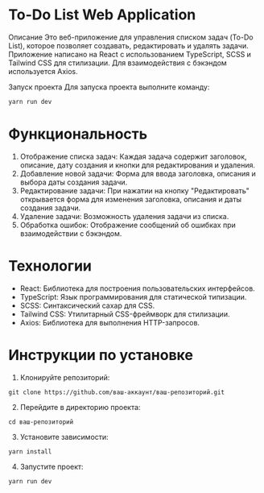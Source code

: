 # To-Do List Web Application
Описание
Это веб-приложение для управления списком задач (To-Do List), которое позволяет создавать, редактировать и удалять задачи. Приложение написано на React с использованием TypeScript, SCSS и Tailwind CSS для стилизации. Для взаимодействия с бэкэндом используется Axios.

Запуск проекта
Для запуска проекта выполните команду:

```js
yarn run dev
```

# Функциональность
1. Отображение списка задач: Каждая задача содержит заголовок, описание, дату создания и кнопки для редактирования и удаления.
2. Добавление новой задачи: Форма для ввода заголовка, описания и выбора даты создания задачи.
3. Редактирование задачи: При нажатии на кнопку "Редактировать" открывается форма для изменения заголовка, описания и даты создания задачи.
4. Удаление задачи: Возможность удаления задачи из списка.
5. Обработка ошибок: Отображение сообщений об ошибках при взаимодействии с бэкэндом.
# Технологии
- React: Библиотека для построения пользовательских интерфейсов.
- TypeScript: Язык программирования для статической типизации.
- SCSS: Синтаксический сахар для CSS.
- Tailwind CSS: Утилитарный CSS-фреймворк для стилизации.
- Axios: Библиотека для выполнения HTTP-запросов.
# Инструкции по установке
1. Клонируйте репозиторий:

```
git clone https://github.com/ваш-аккаунт/ваш-репозиторий.git
```
2. Перейдите в директорию проекта:

```
cd ваш-репозиторий
```

3. Установите зависимости:

```
yarn install
```
4. Запустите проект:

```
yarn run dev
```